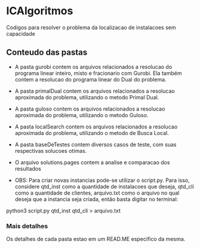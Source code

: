 # ICAlgoritmos
Codigos para resolver o problema da localizacao de instalacoes sem capacidade

## Conteudo das pastas 
- A pasta gurobi contem os arquivos relacionados a resolucao do programa linear inteiro, misto e fracionario com Gurobi. Ela também contem a resolucao do programa linear do Dual do problema.
- A pasta primalDual contem os arquivos relacionados a resolucao aproximada do problema, utilizando o metodo Primal Dual.
- A pasta guloso contem os arquivos relacionados a resolucao aproximada do problema, utilizando o metodo Guloso.
- A pasta localSearch contem os arquivos relacionados a resolucao aproximada do problema, utilizando o metodo de Busca Local.
- A pasta baseDeTestes contem diversos casos de teste, com suas respectivas solucoes otimas.
- O arquivo solutions.pages contem a analise e comparacao dos resultados

- OBS: Para criar novas instancias pode-se utilizar o script.py. Para isso, considere qtd_inst como a quantidade de instalacoes que deseja, qtd_cli como a quantidade de clientes, arquivo.txt como o arquivo no qual deseja que a instancia seja criada, então basta digitar no terminal:

python3 script.py qtd_inst qtd_cli > arquivo.txt

### Mais detalhes
Os detalhes de cada pasta estao em um READ.ME especifico da mesma.
